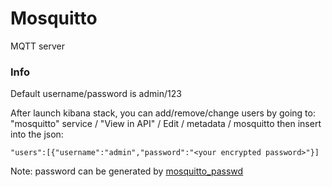 # Mosquitto

MQTT server

### Info

Default username/password is admin/123

After launch kibana stack, you can add/remove/change users by going to:
"mosquitto" service / "View in API" / Edit / metadata / mosquitto then insert into the json:
```
"users":[{"username":"admin","password":"<your encrypted password>"}]
```

Note: password can be generated by [mosquitto_passwd](https://github.com/giabao/docker-mosquitto#test-local)

